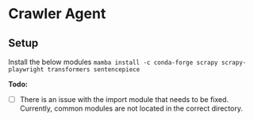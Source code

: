 # Crawler Agent

## Setup

Install the below modules
`mamba install -c conda-forge scrapy scrapy-playwright transformers sentencepiece`

**Todo:**
- [ ] There is an issue with the import module that needs to be fixed. Currently, common modules are not located in the correct directory.
